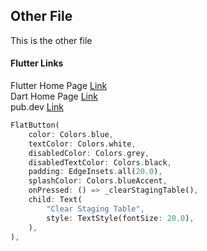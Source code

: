 ## Other File

This is the other file

#### Flutter Links
Flutter Home Page [Link](https://flutter.dev/)   
Dart Home Page [Link](https://dart.dev/)   
pub.dev [Link](https://pub.dev/)   

```dart
FlatButton(
    color: Colors.blue,
    textColor: Colors.white,
    disabledColor: Colors.grey,
    disabledTextColor: Colors.black,
    padding: EdgeInsets.all(20.0),
    splashColor: Colors.blueAccent,
    onPressed: () => _clearStagingTable(),
    child: Text(
        "Clear Staging Table",
        style: TextStyle(fontSize: 20.0),
    ),
),
```       
